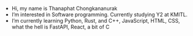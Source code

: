 -  Hi, my name is Thanaphat Chongkananurak 
-  I’m interested in Software programming. Currently studying Y2 at KMITL.
-  I’m currently learning Python, Rust, and C++, JavaScript, HTML, CSS, what the hell is FastAPI, React, a bit of C





<!---
SamDukJin/SamDukJin is a ✨ special ✨ repository because its `README.md` (this file) appears on your GitHub profile.
You can click the Preview link to take a look at your changes.
--->
